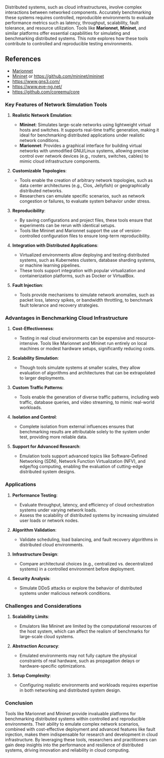 Distributed systems, such as cloud infrastructures, involve complex interactions between networked components. Accurately benchmarking these systems requires controlled, reproducible environments to evaluate performance metrics such as latency, throughput, scalability, fault tolerance, and resource utilization. Tools like **Marionnet**, **Mininet**, and similar platforms offer essential capabilities for simulating and benchmarking distributed systems. This note explores how these tools contribute to controlled and reproducible testing environments.

## References

- [Marionnet](https://www-lipn.univ-paris13.fr/~loddo/files/loddo-saiu--marionnet--simulationworks-2008.pdf)
- [Mininet](https://ccronline.sigcomm.org/2017/learning-networking-by-reproducing-research-results/) or https://github.com/mininet/mininet
- https://www.gns3.com/
- https://www.eve-ng.net/
- https://github.com/coreemu/core

### Key Features of Network Simulation Tools

1. **Realistic Network Emulation**:
    
    - **Mininet**: Simulates large-scale networks using lightweight virtual hosts and switches. It supports real-time traffic generation, making it ideal for benchmarking distributed applications under realistic network conditions.
    - **Marionnet**: Provides a graphical interface for building virtual networks with unmodified GNU/Linux systems, allowing precise control over network devices (e.g., routers, switches, cables) to mimic cloud infrastructure components.
2. **Customizable Topologies**:
    
    - Tools enable the creation of arbitrary network topologies, such as data center architectures (e.g., Clos, Jellyfish) or geographically distributed networks.
    - Researchers can emulate specific scenarios, such as network congestion or failures, to evaluate system behavior under stress.
3. **Reproducibility**:
    
    - By saving configurations and project files, these tools ensure that experiments can be rerun with identical setups.
    - Tools like Mininet and Marionnet support the use of version-controlled configuration files to ensure long-term reproducibility.
4. **Integration with Distributed Applications**:
    
    - Virtualized environments allow deploying and testing distributed systems, such as Kubernetes clusters, database sharding systems, or machine learning pipelines.
    - These tools support integration with popular virtualization and containerization platforms, such as Docker or VirtualBox.
5. **Fault Injection**:
    
    - Tools provide mechanisms to simulate network anomalies, such as packet loss, latency spikes, or bandwidth throttling, to benchmark fault tolerance and recovery strategies.


### Advantages in Benchmarking Cloud Infrastructure

1. **Cost-Effectiveness**:
    
    - Testing in real cloud environments can be expensive and resource-intensive. Tools like Marionnet and Mininet run entirely on local machines or modest hardware setups, significantly reducing costs.
2. **Scalability Simulation**:
    
    - Though tools simulate systems at smaller scales, they allow evaluation of algorithms and architectures that can be extrapolated to larger deployments.
3. **Custom Traffic Patterns**:
    
    - Tools enable the generation of diverse traffic patterns, including web traffic, database queries, and video streaming, to mimic real-world workloads.
4. **Isolation and Control**:
    
    - Complete isolation from external influences ensures that benchmarking results are attributable solely to the system under test, providing more reliable data.
5. **Support for Advanced Research**:
    
    - Emulation tools support advanced topics like Software-Defined Networking (SDN), Network Function Virtualization (NFV), and edge/fog computing, enabling the evaluation of cutting-edge distributed system designs.


### Applications

1. **Performance Testing**:
    
    - Evaluate throughput, latency, and efficiency of cloud orchestration systems under varying network loads.
    - Assess the scalability of distributed systems by increasing simulated user loads or network nodes.
2. **Algorithm Validation**:
    
    - Validate scheduling, load balancing, and fault recovery algorithms in distributed cloud environments.
3. **Infrastructure Design**:
    
    - Compare architectural choices (e.g., centralized vs. decentralized systems) in a controlled environment before deployment.
4. **Security Analysis**:
    
    - Simulate DDoS attacks or explore the behavior of distributed systems under malicious network conditions.


### Challenges and Considerations

1. **Scalability Limits**:
    
    - Emulators like Mininet are limited by the computational resources of the host system, which can affect the realism of benchmarks for large-scale cloud systems.
2. **Abstraction Accuracy**:
    
    - Emulated environments may not fully capture the physical constraints of real hardware, such as propagation delays or hardware-specific optimizations.
3. **Setup Complexity**:
    
    - Configuring realistic environments and workloads requires expertise in both networking and distributed system design.


### Conclusion

Tools like Marionnet and Mininet provide invaluable platforms for benchmarking distributed systems within controlled and reproducible environments. Their ability to emulate complex network scenarios, combined with cost-effective deployment and advanced features like fault injection, makes them indispensable for research and development in cloud infrastructure. By leveraging these tools, researchers and practitioners can gain deep insights into the performance and resilience of distributed systems, driving innovation and reliability in cloud computing.
